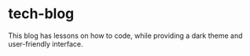 # tech-blog
This blog has lessons on how to code, while providing a dark theme and user-friendly interface.
